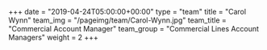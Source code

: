 +++
date = "2019-04-24T05:00:00+00:00"
type = "team"
title = "Carol Wynn"
team_img = "/pageimg/team/Carol-Wynn.jpg"
team_title = "Commercial Account Manager"
team_group = "Commercial Lines Account Managers"
weight = 2
+++